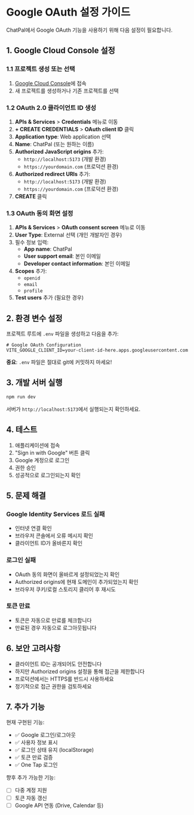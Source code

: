 # Google OAuth 설정 가이드

ChatPal에서 Google OAuth 기능을 사용하기 위해 다음 설정이 필요합니다.

## 1. Google Cloud Console 설정

### 1.1 프로젝트 생성 또는 선택
1. [Google Cloud Console](https://console.cloud.google.com/)에 접속
2. 새 프로젝트를 생성하거나 기존 프로젝트를 선택

### 1.2 OAuth 2.0 클라이언트 ID 생성
1. **APIs & Services** > **Credentials** 메뉴로 이동
2. **+ CREATE CREDENTIALS** > **OAuth client ID** 클릭
3. **Application type**: Web application 선택
4. **Name**: ChatPal (또는 원하는 이름)
5. **Authorized JavaScript origins** 추가:
   - `http://localhost:5173` (개발 환경)
   - `https://yourdomain.com` (프로덕션 환경)
6. **Authorized redirect URIs** 추가:
   - `http://localhost:5173` (개발 환경)
   - `https://yourdomain.com` (프로덕션 환경)
7. **CREATE** 클릭

### 1.3 OAuth 동의 화면 설정
1. **APIs & Services** > **OAuth consent screen** 메뉴로 이동
2. **User Type**: External 선택 (개인 개발자인 경우)
3. 필수 정보 입력:
   - **App name**: ChatPal
   - **User support email**: 본인 이메일
   - **Developer contact information**: 본인 이메일
4. **Scopes** 추가:
   - `openid`
   - `email`
   - `profile`
5. **Test users** 추가 (필요한 경우)

## 2. 환경 변수 설정

프로젝트 루트에 `.env` 파일을 생성하고 다음을 추가:

```env
# Google OAuth Configuration
VITE_GOOGLE_CLIENT_ID=your-client-id-here.apps.googleusercontent.com
```

**중요**: `.env` 파일은 절대로 git에 커밋하지 마세요!

## 3. 개발 서버 실행

```bash
npm run dev
```

서버가 `http://localhost:5173`에서 실행되는지 확인하세요.

## 4. 테스트

1. 애플리케이션에 접속
2. "Sign in with Google" 버튼 클릭
3. Google 계정으로 로그인
4. 권한 승인
5. 성공적으로 로그인되는지 확인

## 5. 문제 해결

### Google Identity Services 로드 실패
- 인터넷 연결 확인
- 브라우저 콘솔에서 오류 메시지 확인
- 클라이언트 ID가 올바른지 확인

### 로그인 실패
- OAuth 동의 화면이 올바르게 설정되었는지 확인
- Authorized origins에 현재 도메인이 추가되었는지 확인
- 브라우저 쿠키/로컬 스토리지 클리어 후 재시도

### 토큰 만료
- 토큰은 자동으로 만료를 체크합니다
- 만료된 경우 자동으로 로그아웃됩니다

## 6. 보안 고려사항

- 클라이언트 ID는 공개되어도 안전합니다
- 하지만 Authorized origins 설정을 통해 접근을 제한합니다
- 프로덕션에서는 HTTPS를 반드시 사용하세요
- 정기적으로 접근 권한을 검토하세요

## 7. 추가 기능

현재 구현된 기능:
- ✅ Google 로그인/로그아웃
- ✅ 사용자 정보 표시
- ✅ 로그인 상태 유지 (localStorage)
- ✅ 토큰 만료 검증
- ✅ One Tap 로그인

향후 추가 가능한 기능:
- [ ] 다중 계정 지원
- [ ] 토큰 자동 갱신
- [ ] Google API 연동 (Drive, Calendar 등)